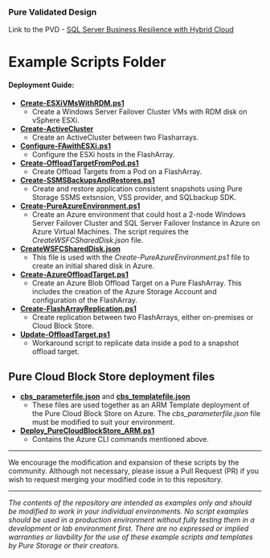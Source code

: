 ### Pure Validated Design

Link to the PVD - [SQL Server Business Resilience with Hybrid Cloud](https://www.purestorage.com/)
# Example Scripts Folder
#### Deployment Guide:
* [**Create-ESXiVMsWithRDM.ps1**](https://github.com/PureStorage-Connect/SQL-PVD/blob/main/scripts/Create-ESXiVMsWithRDM.ps1)
  * Create a Windows Server Failover Cluster VMs with RDM disk on vSphere ESXi.
* [**Create-ActiveCluster**](https://github.com/PureStorage-Connect/SQL-PVD/blob/main/scripts/Create-FAActiveCluster.ps1)
  * Create an ActiveCluster between two Flasharrays.
* [**Configure-FAwithESXi.ps1**](https://github.com/PureStorage-Connect/SQL-PVD/blob/main/scripts/Configure-FAwithESXi.ps1)
  * Configure the ESXi hosts in the FlashArray.
* [**Create-OffloadTargetFromPod.ps1**](https://github.com/PureStorage-Connect/SQL-PVD/blob/main/scripts/Create-OffloadTargetfromPod.ps1)
  * Create Offload Targets from a Pod on a FlashArray.
* [**Create-SSMSBackupsAndRestores.ps1**](https://github.com/PureStorage-Connect/SQL-PVD/blob/main/scripts/Create-SSMSBackupsAndRestores.ps1)
  * Create and restore application consistent snapshots using Pure Storage SSMS extsnsion, VSS provider, and SQLbackup SDK.
* [**Create-PureAzureEnvironment.ps1**](https://github.com/PureStorage-Connect/SQL-PVD/blob/main/scripts/Create-PureAzureEnvironment.ps1)
  * Create an Azure environment that could host a 2-node Windows Server Failover Cluster and SQL Server Failover Instance in Azure on Azure Virtual Machines. The script requires the _CreateWSFCSharedDisk.json_ file.
* [**CreateWSFCSharedDisk.json**](https://github.com/PureStorage-Connect/SQL-PVD/blob/main/scripts/NewWSFCSharedDisk.json)
  * This file is used with the _Create-PureAzureEnvironment.ps1_ file to create an initial shared disk in Azure.
* [**Create-AzureOffloadTarget.ps1**](https://github.com/PureStorage-Connect/SQL-PVD/blob/main/scripts/Create-AzureOffloadTarget.ps1)
  * Create an Azure Blob Offload Target on a Pure FlashArray. This includes the creation of the Azure Storage Account and configuration of the FlashArray.
* [**Create-FlashArrayReplication.ps1**](https://github.com/PureStorage-Connect/SQL-PVD/blob/main/scripts/Create-FlashArrayReplication.ps1)
  * Create replication between two FlashArrays, either on-premises or Cloud Block Store.
* [**Update-OffloadTarget.ps1**](https://github.com/PureStorage-Connect/SQL-PVD/blob/main/scripts/Update-OffloadTarget.ps1)
  * Workaround script to replicate data inside a pod to a snapshot offload target.

## Pure Cloud Block Store deployment files
- [**cbs_parameterfile.json**](https://github.com/PureStorage-OpenConnect/SQL-PVD/blob/main/scripts/cbs_parameterfile.json) and [**cbs_templatefile.json**](https://github.com/PureStorage-OpenConnect/SQL-PVD/blob/main/scripts/cbs_templatefile.json)
  - These files are used together as an ARM Template deployment of the Pure Cloud Block Store on Azure. The _cbs_parameterfile.json_ file must be modified to suit your environment.
- [**Deploy_PureCloudBlockStore_ARM.ps1**](https://github.com/PureStorage-OpenConnect/SQL-PVD/blob/main/scripts/cbs_parameterfile.json)
  - Contains the Azure CLI commands mentioned above.

<!-- wp:separator -->
<hr class="wp-block-separator"/>
<!-- /wp:separator -->

We encourage the modification and expansion of these scripts by the community. Although not necessary, please issue a Pull Request (PR) if you wish to request merging your modified code in to this repository.

<!-- wp:separator -->
<hr class="wp-block-separator"/>
<!-- /wp:separator -->

_The contents of the repository are intended as examples only and should be modified to work in your individual environments. No script examples should be used in a production environment without fully testing them in a development or lab environment first. There are no expressed or implied warranties or liavbility for the use of these example scripts and templates by Pure Storage or their creators._
